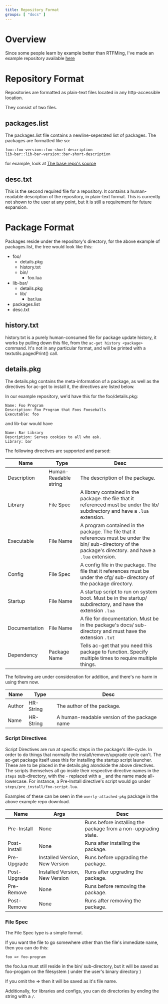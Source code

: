 ```yaml
---
title: Repository Format
groups: [ "docs" ]
---
```


# Overview #
Since some people learn by example better than RTFMing, I've made an example repository available [here](/example-repo.zip)

# Repository Format #

Repositories are formatted as plain-text files located in any http-accessible location.

They consist of two files.

## packages.list ##

The packages.list file contains a newline-seperated list of packages. The packages are formatted like so:

    foo::foo-version::foo-short-description
    lib-bar::lib-bar-version::bar-short-description

for example, look at [The base repo's source](/repo/packages.list)

## desc.txt ##

This is the second required file for a repository. It contains a human-readable description of
the repository, in plain-text format. This is currently not shown to the user at any point, but it is
still a requirement for future expansion.

# Package Format #

Packages reside under the repository's directory, for the above example of packages.list, the tree would
look like this: 

  * foo/
    * details.pkg
    * history.txt
    * bin/
      * foo.lua
  * lib-bar/
    * details.pkg
    * lib/
      * bar.lua
  * packages.list
  * desc.txt

## history.txt ##

history.txt is a purely human-consumed file for package update history, it works by pulling down this file, from the
`ac-get history <package>` command. It's not in any particular format, and will be printed with a textutils.pagedPrint() call.

## details.pkg ##

The details.pkg contains the meta-information of a package, as well as the directives for ac-get to install it, the directives are listed below.

In our example repository, we'd have this for the foo/details.pkg:

    Name: Foo Program
    Description: Foo Program that Foos Fooseballs
    Executable: foo

and lib-bar would have

    Name: Bar Library
    Description: Serves cookies to all who ask.
    Library: bar

The following directives are supported and parsed:

| Name | Type | Desc |
|------|------|------|
| Description |  Human-Readable string |  The description of the package. |
| Library | File Spec | A library contained in the package. the file that it referenced must be under the lib/ subdirectory and have a `.lua` extension. |
| Executable | File Name | A program contained in the package. The file that it references must be under the bin/ sub-directory of the package's directory. and have a `.lua` extension. |
| Config | File Spec | A config file in the package. The file that it references must be under the cfg/ sub-directory of the package directory. |
| Startup | File Name | A startup script to run on system boot. Must be in the startup/ subdirectory, and have the extension `.lua`|
| Documentation | File Name | A file for documentation. Must be in the package's docs/ sub-directory and must have the extension `.txt` |
| Dependency | Package Name | Tells ac-get that you need this package to function. Specify multiple times to require multiple things. |

The following are under consideration for addition, and there's no harm in using them now.

| Name | Type | Desc |
|------|------|------|
| Author | HR-String | The author of the package. |
| Name | HR-String | A human-readable version of the package name |

### Script Directives ###
Script Directives are run at specific steps in the package's life-cycle. In order to do things that normally the install/remove/upgrade cycle can't. The ac-get package itself uses this for installing the startup script launcher. These are to be placed in the details.pkg alondside the above directives. The scripts themselves all go inside their respective directive names in the `steps` sub-directory,  with the `-` replaced with a `_` and the name made all-lowercase. For instance, a Pre-Install directive's script would go under `steps/pre_install/foo-script.lua`.

Examples of these can be seen in the `overly-attached-pkg` package in the above example repo download. 

| Name |Args | Desc |
|------|-----|------|
| Pre-Install | None | Runs before installing the package from a non-upgrading state. |
| Post-Install | None | Runs after installing the package. |
| Pre-Upgrade | Installed Version, New Version | Runs before upgrading the package. |
| Post-Upgrade | Installed Version, New Version | Runs after upgrading the package. |
| Pre-Remove | None | Runs before removing the package. |
| Post-Remove | None | Runs after removing the package. |


### File Spec ###

The File Spec type is a simple format.

If you want the file to go somewhere other than the file's immediate name, then you can do this:

`foo => foo-program`

the foo.lua must still reside in the bin/ sub-directory, but it will be saved as foo-progam on the filesystem ( under the user's binary directory )

If you omit the => then it will be saved as it's file name.

Additionally, for libraries and configs, you can do directories by ending the string with a `/`.
